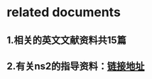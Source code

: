 # related documents   

## 1.相关的英文文献资料共15篇  

## 2.有关ns2的指导资料：[链接地址](http://www.mathcs.emory.edu/~cheung/Courses/558-old/Syllabus/90-NS/)
